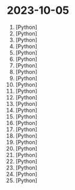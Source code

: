 # 2023-10-05

1. [](https://github.comundefined "Efficient Streaming Language Models with Attention Sinks") [Python]
2. [](https://github.comundefined "") [Python]
3. [](https://github.comundefined "Experience macOS just like before") [Python]
4. [](https://github.comundefined "🐛 一个爬虫程序，整理了腾讯视频、爱奇艺、优酷、哔哩哔哩等视频网站中，能够观看的「豆瓣电影 Top250 榜单」影片。") [Python]
5. [](https://github.comundefined "GPT-powered chat for documentation, chat with your documents") [Python]
6. [](https://github.comundefined "The Network Execution Tool") [Python]
7. [](https://github.comundefined "Make your first Pull Request on Hacktoberfest 2023. Don't forget to spread love and if you like give us a ⭐️") [Python]
8. [](https://github.comundefined "Hackable implementation of state-of-the-art open-source LLMs based on nanoGPT. Supports flash attention, 4-bit and 8-bit quantization, LoRA and LLaMA-Adapter fine-tuning, pre-training. Apache 2.0-licensed.") [Python]
9. [](https://github.comundefined "👋 Hey there new grad🎉! We've put together a collection of full-time job openings for SWE, Quant, PM and tech roles in 2024! 🚀") [Python]
10. [](https://github.comundefined "⚡ Building applications with LLMs through composability ⚡") [Python]
11. [](https://github.comundefined "RayLLM - LLMs on Ray") [Python]
12. [](https://github.comundefined "Call all LLM APIs using the OpenAI format. Use Azure, OpenAI, Cohere, Anthropic, Ollama, VLLM, Sagemaker, HuggingFace, Replicate (100+ LLMs)") [Python]
13. [](https://github.comundefined "Chat with your documents on your local device using GPT models. No data leaves your device and 100% private.") [Python]
14. [](https://github.comundefined "A sample app for the Retrieval-Augmented Generation pattern running in Azure, using Azure Cognitive Search for retrieval and Azure OpenAI large language models to power ChatGPT-style and Q&A experiences.") [Python]
15. [](https://github.comundefined "A modular SQL linter and auto-formatter with support for multiple dialects and templated code.") [Python]
16. [](https://github.comundefined "CVE-2023-43261 - Credential Leakage Through Unprotected System Logs and Weak Password Encryption") [Python]
17. [](https://github.comundefined "NeMo: a toolkit for conversational AI") [Python]
18. [](https://github.comundefined "check code for common misspellings") [Python]
19. [](https://github.comundefined "This repository is a Challenge for the DevOps Community to get stronger in DevOps. This challenge starts on the 1st January 2023 and in the next 90 Days we promise ourselves to become better at DevOps. The reason for making this Public is so that others can learn from the community and help each other grow.") [Python]
20. [](https://github.comundefined "Zulip server and web application. Open-source team chat that helps teams stay productive and focused.") [Python]
21. [](https://github.comundefined "Low code web framework for real world applications, in Python and Javascript") [Python]
22. [](https://github.comundefined "The most powerful and modular stable diffusion GUI with a graph/nodes interface.") [Python]
23. [](https://github.comundefined "Examples and recipes for Llama 2 model") [Python]
24. [](https://github.comundefined "We write your reusable computer vision tools. 💜") [Python]
25. [](https://github.comundefined "") [Python]
